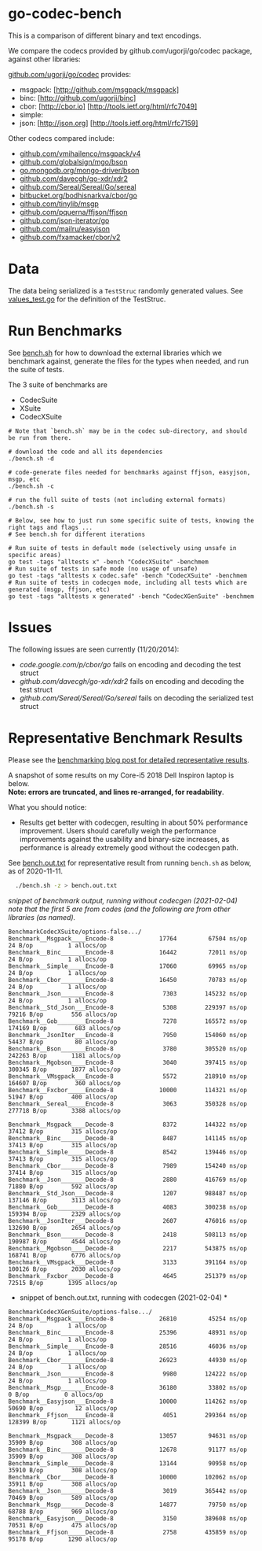 # go-codec-bench

This is a comparison of different binary and text encodings.

We compare the codecs provided by github.com/ugorji/go/codec package,
against other libraries:

[github.com/ugorji/go/codec](http://github.com/ugorji/go) provides:

  - msgpack: [http://github.com/msgpack/msgpack] 
  - binc:    [http://github.com/ugorji/binc]
  - cbor:    [http://cbor.io] [http://tools.ietf.org/html/rfc7049]
  - simple: 
  - json:    [http://json.org] [http://tools.ietf.org/html/rfc7159] 

Other codecs compared include:

  - [github.com/vmihailenco/msgpack/v4](https://pkg.go.dev/github.com/vmihailenco/msgpack/v4)
  - [github.com/globalsign/mgo/bson](https://pkg.go.dev/github.com/globalsign/mgo/bson)
  - [go.mongodb.org/mongo-driver/bson](https://pkg.go.dev/go.mongodb.org/mongo-driver/bson)
  - [github.com/davecgh/go-xdr/xdr2](https://pkg.go.dev/github.com/davecgh/go-xdr/xdr2)
  - [github.com/Sereal/Sereal/Go/sereal](https://pkg.go.dev/github.com/Sereal/Sereal/Go/sereal)
  - [bitbucket.org/bodhisnarkva/cbor/go](https://pkg.go.dev/bitbucket.org/bodhisnarkva/cbor/go)
  - [github.com/tinylib/msgp](https://pkg.go.dev/github.com/tinylib/msgp)
  - [github.com/pquerna/ffjson/ffjson](https://pkg.go.dev/github.com/pquerna/ffjson/ffjson)
  - [github.com/json-iterator/go](https://pkg.go.dev/github.com/json-iterator/go)
  - [github.com/mailru/easyjson](https://pkg.go.dev/github.com/mailru/easyjson)
  - [github.com/fxamacker/cbor/v2](https://pkg.go.dev/github.com/fxamacker/cbor/v2)
  
# Data

The data being serialized is a `TestStruc` randomly generated values.
See [values_test.go](values_test.go) for the
definition of the TestStruc.

# Run Benchmarks

See [bench.sh](bench.sh)
for how to download the external libraries which we benchmark against,
generate the files for the types when needed, 
and run the suite of tests.

The 3 suite of benchmarks are

  - CodecSuite
  - XSuite
  - CodecXSuite

```
# Note that `bench.sh` may be in the codec sub-directory, and should be run from there.

# download the code and all its dependencies
./bench.sh -d

# code-generate files needed for benchmarks against ffjson, easyjson, msgp, etc
./bench.sh -c

# run the full suite of tests (not including external formats)
./bench.sh -s

# Below, see how to just run some specific suite of tests, knowing the right tags and flags ...
# See bench.sh for different iterations

# Run suite of tests in default mode (selectively using unsafe in specific areas)
go test -tags "alltests x" -bench "CodecXSuite" -benchmem 
# Run suite of tests in safe mode (no usage of unsafe)
go test -tags "alltests x codec.safe" -bench "CodecXSuite" -benchmem 
# Run suite of tests in codecgen mode, including all tests which are generated (msgp, ffjson, etc)
go test -tags "alltests x generated" -bench "CodecXGenSuite" -benchmem 

```

# Issues

The following issues are seen currently (11/20/2014):

- _code.google.com/p/cbor/go_ fails on encoding and decoding the test struct
- _github.com/davecgh/go-xdr/xdr2_ fails on encoding and decoding the test struct
- _github.com/Sereal/Sereal/Go/sereal_ fails on decoding the serialized test struct

# Representative Benchmark Results

Please see the [benchmarking blog post for detailed representative results](http://ugorji.net/blog/benchmarking-serialization-in-go).

A snapshot of some results on my Core-i5 2018 Dell Inspiron laptop is below.  
**Note: errors are truncated, and lines re-arranged, for readability**.

What you should notice:

- Results get better with codecgen, resulting in about 50% performance improvement.
  Users should carefully weigh the performance improvements against the 
  usability and binary-size increases, as performance is already extremely good 
  without the codecgen path.
  
See [bench.out.txt](bench.out.txt) for representative result from running `bench.sh` as below, as of 2020-11-11.
```sh
  ./bench.sh -z > bench.out.txt
```

*snippet of benchmark output, running without codecgen (2021-02-04)*  
*note that the first 5 are from codes (and the following are from other libraries (as named).*
```
BenchmarkCodecXSuite/options-false.../
Benchmark__Msgpack____Encode-8         	   17764	     67504 ns/op	      24 B/op	       1 allocs/op
Benchmark__Binc_______Encode-8         	   16442	     72011 ns/op	      24 B/op	       1 allocs/op
Benchmark__Simple_____Encode-8         	   17060	     69965 ns/op	      24 B/op	       1 allocs/op
Benchmark__Cbor_______Encode-8         	   16450	     70783 ns/op	      24 B/op	       1 allocs/op
Benchmark__Json_______Encode-8         	    7303	    145232 ns/op	      24 B/op	       1 allocs/op
Benchmark__Std_Json___Encode-8         	    5308	    229397 ns/op	   79216 B/op	     556 allocs/op
Benchmark__Gob________Encode-8         	    7278	    165572 ns/op	  174169 B/op	     683 allocs/op
Benchmark__JsonIter___Encode-8         	    7950	    154060 ns/op	   54437 B/op	      80 allocs/op
Benchmark__Bson_______Encode-8         	    3780	    305520 ns/op	  242263 B/op	    1181 allocs/op
Benchmark__Mgobson____Encode-8         	    3040	    397415 ns/op	  300345 B/op	    1877 allocs/op
Benchmark__VMsgpack___Encode-8         	    5572	    218910 ns/op	  164607 B/op	     360 allocs/op
Benchmark__Fxcbor_____Encode-8         	   10000	    114321 ns/op	   51947 B/op	     400 allocs/op
Benchmark__Sereal_____Encode-8         	    3063	    350328 ns/op	  277718 B/op	    3388 allocs/op

Benchmark__Msgpack____Decode-8         	    8372	    144322 ns/op	   37412 B/op	     315 allocs/op
Benchmark__Binc_______Decode-8         	    8487	    141145 ns/op	   37413 B/op	     315 allocs/op
Benchmark__Simple_____Decode-8         	    8542	    139446 ns/op	   37413 B/op	     315 allocs/op
Benchmark__Cbor_______Decode-8         	    7989	    154240 ns/op	   37414 B/op	     315 allocs/op
Benchmark__Json_______Decode-8         	    2880	    416769 ns/op	   71880 B/op	     592 allocs/op
Benchmark__Std_Json___Decode-8         	    1207	    988487 ns/op	  137146 B/op	    3113 allocs/op
Benchmark__Gob________Decode-8         	    4083	    300238 ns/op	  159394 B/op	    2329 allocs/op
Benchmark__JsonIter___Decode-8         	    2607	    476016 ns/op	  132690 B/op	    2654 allocs/op
Benchmark__Bson_______Decode-8         	    2418	    508113 ns/op	  190987 B/op	    4544 allocs/op
Benchmark__Mgobson____Decode-8         	    2217	    543875 ns/op	  168741 B/op	    6776 allocs/op
Benchmark__VMsgpack___Decode-8         	    3133	    391164 ns/op	  100126 B/op	    2030 allocs/op
Benchmark__Fxcbor_____Decode-8         	    4645	    251379 ns/op	   72515 B/op	    1395 allocs/op
```

* snippet of bench.out.txt, running with codecgen (2021-02-04) *
```
BenchmarkCodecXGenSuite/options-false.../
Benchmark__Msgpack____Encode-8         	   26810	     45254 ns/op	      24 B/op	       1 allocs/op
Benchmark__Binc_______Encode-8         	   25396	     48931 ns/op	      24 B/op	       1 allocs/op
Benchmark__Simple_____Encode-8         	   28516	     46036 ns/op	      24 B/op	       1 allocs/op
Benchmark__Cbor_______Encode-8         	   26923	     44930 ns/op	      24 B/op	       1 allocs/op
Benchmark__Json_______Encode-8         	    9980	    124222 ns/op	      24 B/op	       1 allocs/op
Benchmark__Msgp_______Encode-8         	   36180	     33802 ns/op	       0 B/op	       0 allocs/op
Benchmark__Easyjson___Encode-8         	   10000	    114262 ns/op	   50690 B/op	      12 allocs/op
Benchmark__Ffjson_____Encode-8         	    4051	    299364 ns/op	  128399 B/op	    1121 allocs/op

Benchmark__Msgpack____Decode-8         	   13057	     94631 ns/op	   35909 B/op	     308 allocs/op
Benchmark__Binc_______Decode-8         	   12678	     91177 ns/op	   35909 B/op	     308 allocs/op
Benchmark__Simple_____Decode-8         	   13144	     90958 ns/op	   35910 B/op	     308 allocs/op
Benchmark__Cbor_______Decode-8         	   10000	    102062 ns/op	   35911 B/op	     308 allocs/op
Benchmark__Json_______Decode-8         	    3019	    365442 ns/op	   70469 B/op	     589 allocs/op
Benchmark__Msgp_______Decode-8         	   14877	     79750 ns/op	   68788 B/op	     969 allocs/op
Benchmark__Easyjson___Decode-8         	    3150	    389608 ns/op	   70531 B/op	     475 allocs/op
Benchmark__Ffjson_____Decode-8         	    2758	    435859 ns/op	   95178 B/op	    1290 allocs/op
```
